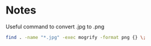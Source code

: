 # Notes

Useful command to convert .jpg to .png

```bash
find . -name "*.jpg" -exec mogrify -format png {} \;
```
